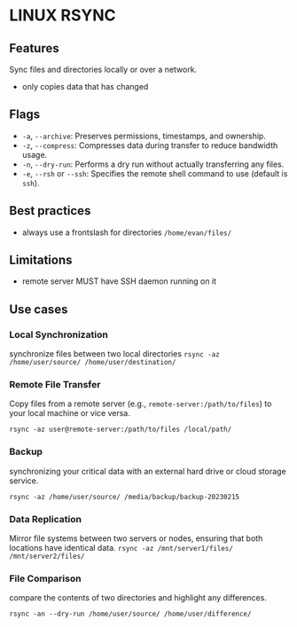 # LINUX RSYNC

## Features
Sync files and directories locally or over a network.
- only copies data that has changed

## Flags
- `-a`, `--archive`: Preserves permissions, timestamps, and ownership.
- `-z`, `--compress`: Compresses data during transfer to reduce bandwidth usage.
- `-n`, `--dry-run`: Performs a dry run without actually transferring any files.
- `-e`, `--rsh` or `--ssh`: Specifies the remote shell command to use (default is `ssh`).

## Best practices

- always use a frontslash for directories `/home/evan/files/`

## Limitations

- remote server MUST have SSH daemon running on it

## Use cases

### Local Synchronization
synchronize files between two local directories
`rsync -az /home/user/source/ /home/user/destination/`

### Remote File Transfer
Copy files from a remote server (e.g., `remote-server:/path/to/files`) to your
local machine or vice versa.

`rsync -az user@remote-server:/path/to/files /local/path/`

### Backup
synchronizing your critical data with an external hard drive or cloud storage service.

`rsync -az /home/user/source/ /media/backup/backup-20230215`

### Data Replication
Mirror file systems between two servers or nodes, ensuring that both locations have identical data.
`rsync -az /mnt/server1/files/ /mnt/server2/files/`

### File Comparison
compare the contents of two directories and highlight any differences.

`rsync -an --dry-run /home/user/source/ /home/user/difference/`